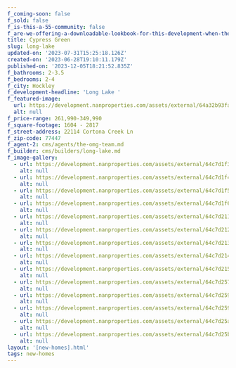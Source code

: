```yaml
---
f_coming-soon: false
f_sold: false
f_is-this-a-55-community: false
f_are-we-offering-a-downloadable-lookbook-for-this-development-when-they-submit-their-contact-info: false
title: Cypress Green
slug: long-lake
updated-on: '2023-07-31T15:25:18.126Z'
created-on: '2023-06-28T19:10:11.179Z'
published-on: '2023-12-05T18:21:52.835Z'
f_bathrooms: 2-3.5
f_bedrooms: 2-4
f_city: Hockley
f_development-headline: 'Long Lake '
f_featured-image:
  url: https://development.nanproperties.com/assets/external/64a32b93fa16f8c5677f911d_1-print-dsc07826-edit201201.jpg
  alt: null
f_price-range: 261,990-349,990
f_square-footage: 1604 - 2817
f_street-address: 22114 Cortona Creek Ln
f_zip-code: 77447
f_agent-2: cms/agents/the-omg-team.md
f_builder: cms/builders/long-lake.md
f_image-gallery:
  - url: https://development.nanproperties.com/assets/external/64c7d1f3b50442efc895d9e9_1-web-or-mls-dsc07775-edit.jpg
    alt: null
  - url: https://development.nanproperties.com/assets/external/64c7d1f40addfa8a602119f0_2-web-or-mls-dsc07790-edit.jpg
    alt: null
  - url: https://development.nanproperties.com/assets/external/64c7d1f562ecfb804af5e114_3-web-or-mls-dsc06421.jpg
    alt: null
  - url: https://development.nanproperties.com/assets/external/64c7d1f6b7579ecc3150ff6b_6-web-or-mls-dsc06456_vs.jpg
    alt: null
  - url: https://development.nanproperties.com/assets/external/64c7d2114b977a980db08aa3_7-web-or-mls-dsc06476.jpg
    alt: null
  - url: https://development.nanproperties.com/assets/external/64c7d212f43658979c57c869_9-web-or-mls-dsc06496.jpg
    alt: null
  - url: https://development.nanproperties.com/assets/external/64c7d213b50442efc895e01e_13-web-or-mls-dsc06541.jpg
    alt: null
  - url: https://development.nanproperties.com/assets/external/64c7d214f453801f6fd0d3ce_15-web-or-mls-dsc06561_vs.jpg
    alt: null
  - url: https://development.nanproperties.com/assets/external/64c7d215152433319db391f9_16-web-or-mls-dsc06571.jpg
    alt: null
  - url: https://development.nanproperties.com/assets/external/64c7d257be4337be863ba3b5_22-web-or-mls-dsc06631_vs.jpg
    alt: null
  - url: https://development.nanproperties.com/assets/external/64c7d259ac4d775c77cb53a6_24-web-or-mls-dsc06726.jpg
    alt: null
  - url: https://development.nanproperties.com/assets/external/64c7d259268c16562f9bcb96_27-web-or-mls-dsc06706.jpg
    alt: null
  - url: https://development.nanproperties.com/assets/external/64c7d25a4e0728b359d2ba3c_28-web-or-mls-dsc06741.jpg
    alt: null
  - url: https://development.nanproperties.com/assets/external/64c7d25b268c16562f9bcd94_37-web-or-mls-dsc06836.jpg
    alt: null
layout: '[new-homes].html'
tags: new-homes
---
```




